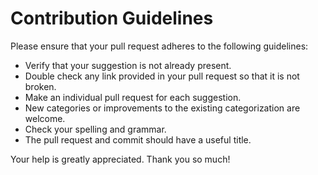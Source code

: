 # Contribution Guidelines

Please ensure that your pull request adheres to the following guidelines:
- Verify that your suggestion is not already present.
- Double check any link provided in your pull request so that it is not broken.
- Make an individual pull request for each suggestion.
- New categories or improvements to the existing categorization are welcome.
- Check your spelling and grammar.
- The pull request and commit should have a useful title.

Your help is greatly appreciated. Thank you so much! 
